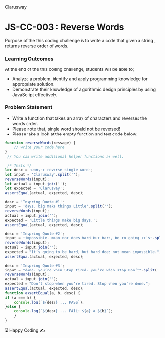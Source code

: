<p>Clarusway<img align="right"
  src="https://secure.meetupstatic.com/photos/event/3/1/b/9/600_488352729.jpeg"  width="15px"></p>


# JS-CC-003 : Reverse Words

Purpose of the this coding challenge is to write a code that given a string , returns reverse order of words.



### Learning Outcomes

At the end of the this coding challenge, students will be able to; 

- Analyze a problem, identify and apply programming knowledge for appropriate solution. 
-  Demonstrate their knowledge of algorithmic design principles by using JavaScript effectively.



### Problem Statement

- Write a function that takes an array of characters and reverses the words order.
- Please note that, single word should not be reversed!
- Please take a look at the empty function and test code below:

```js
function reverseWords(message) {
	// write your code here
}
 // You can write additional helper functions as well.

 /* Tests */
let desc = 'Don\'t reverse single word';
let input = 'Clarusway'.split('');
reverseWords(input);
let actual = input.join('');
let expected = 'Clarusway';
assertEqual(actual, expected, desc);

desc = 'Inspring Quote #1';
input = 'days. big make things Little'.split('');
reverseWords(input);
actual = input.join('');
expected = 'Little things make big days.';
assertEqual(actual, expected, desc);

desc = 'Inspring Quote #2';
input = "impossible. mean not does hard but hard, be to going It’s".split('');
reverseWords(input);
actual = input.join('');
expected = "It’s going to be hard, but hard does not mean impossible.";
assertEqual(actual, expected, desc);

desc = 'Inspring Quote #3';
input = "done. you’re when Stop tired. you’re when stop Don’t".split('');
reverseWords(input);
actual = input.join('');
expected = "Don’t stop when you’re tired. Stop when you’re done.";
assertEqual(actual, expected, desc);
function assertEqual(a, b, desc) {
if (a === b) {
    console.log(`${desc} ... PASS`);
}else {
    console.log(`${desc} ... FAIL: ${a} ≠ ${b}`);
	}
}
```

⌛ Happy Coding ✍

